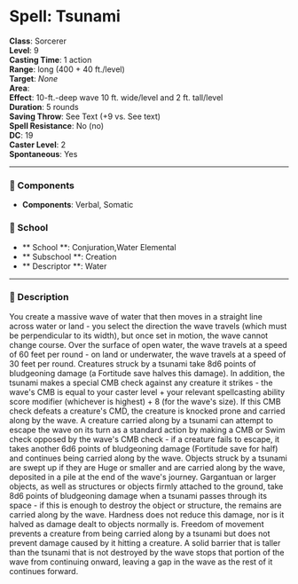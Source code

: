 
# Spell: Tsunami
**Class**: Sorcerer  
**Level**: 9  
**Casting Time**: 1 action  
**Range**: long (400 + 40 ft./level)  
**Target**: _None_  
**Area**:   
**Effect**: 10-ft.-deep wave 10 ft. wide/level and 2 ft. tall/level  
**Duration**: 5 rounds  
**Saving Throw**: See Text (+9 vs. See text)  
**Spell Resistance**: No (no)  
**DC**: 19  
**Caster Level**: 2  
**Spontaneous**: Yes

---

### 🔮 Components
- **Components**: Verbal, Somatic

### 🏫 School
- ** School **: Conjuration,Water Elemental
- ** Subschool **: Creation
- ** Descriptor **: Water
---

### 📜 Description
You create a massive wave of water that then moves in a straight line across water or land - you select the direction the wave travels (which must be perpendicular to its width), but once set in motion, the wave cannot change course. Over the surface of open water, the wave travels at a speed of 60 feet per round - on land or underwater, the wave travels at a speed of 30 feet per round. Creatures struck by a tsunami take 8d6 points of bludgeoning damage (a Fortitude save halves this damage). In addition, the tsunami makes a special CMB check against any creature it strikes - the wave's CMB is equal to your caster level + your relevant spellcasting ability score modifier (whichever is highest) + 8 (for the wave's size). If this CMB check defeats a creature's CMD, the creature is knocked prone and carried along by the wave. A creature carried along by a tsunami can attempt to escape the wave on its turn as a standard action by making a CMB or Swim check opposed by the wave's CMB check - if a creature fails to escape, it takes another 6d6 points of bludgeoning damage (Fortitude save for half) and continues being carried along by the wave. Objects struck by a tsunami are swept up if they are Huge or smaller and are carried along by the wave, deposited in a pile at the end of the wave's journey. Gargantuan or larger objects, as well as structures or objects firmly attached to the ground, take 8d6 points of bludgeoning damage when a tsunami passes through its space - if this is enough to destroy the object or structure, the remains are carried along by the wave. Hardness does not reduce this damage, nor is it halved as damage dealt to objects normally is. Freedom of movement prevents a creature from being carried along by a tsunami but does not prevent damage caused by it hitting a creature. A solid barrier that is taller than the tsunami that is not destroyed by the wave stops that portion of the wave from continuing onward, leaving a gap in the wave as the rest of it continues forward.
